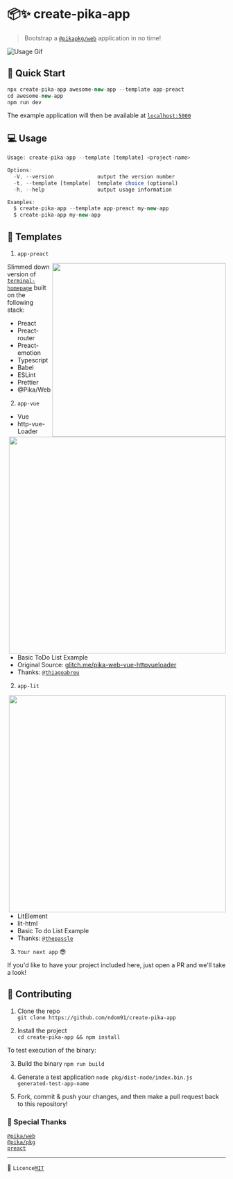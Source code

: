 # 📦✨ create-pika-app

> Bootstrap a [`@pikapkg/web`](https://github.com/pikapkg/web) application in no time!

![Usage Gif](cpa.gif)

## 🛫 Quick Start

```js
npx create-pika-app awesome-new-app --template app-preact
cd awesome-new-app
npm run dev
```

The example application will then be available at [`localhost:5000`](http://127.0.0.1:5000)

## 💻 Usage

```js
Usage: create-pika-app --template [template] <project-name>

Options:
  -V, --version              output the version number
  -t, --template [template]  template choice (optional)
  -h, --help                 output usage information

Examples:
  $ create-pika-app --template app-preact my-new-app
  $ create-pika-app my-new-app
```

## 🌲 Templates

1. `app-preact`

<img width="400px" src="https://github.com/ndom91/terminal-homepage/raw/develop/terminal.gif" align="right"></img>

Slimmed down version of [`terminal-homepage`](https://github.com/ndom91/terminal-homepage) built on the following stack:

- Preact
- Preact-router
- Preact-emotion
- Typescript
- Babel
- ESLint
- Prettier
- @Pika/Web

2. `app-vue`

<img width="500px" src="https://imgur.com/A2msrQA.png" align="right"></img>

- Vue
- http-vue-Loader
- Basic ToDo List Example
- Original Source: [glitch.me/pika-web-vue-httpvueloader](https://glitch.com/edit/#!/pika-web-vue-httpvueloader)
- Thanks: [`@thiagoabreu`](https://github.com/thiagoabreu)

2. `app-lit`

<img width="500px" src="https://i.imgur.com/f3oYQJS.png" align="right"></img>

- LitElement
- lit-html
- Basic To do List Example
- Thanks: [`@thepassle`](https://github.com/thepassle)


3. `Your next app` 😎

If you'd like to have your project included here, just open a PR and we'll take a look!

## 🚧 Contributing

1. Clone the repo  
   `git clone https://github.com/ndom91/create-pika-app`

2. Install the project  
   `cd create-pika-app && npm install`

To test execution of the binary:

3. Build the binary
   `npm run build`

4. Generate a test application
   `node pkg/dist-node/index.bin.js generated-test-app-name`

5. Fork, commit & push your changes, and then make a pull request back to this repository!

### 🙏 Special Thanks

[`@pika/web`](https://pika.dev)  
[`@pika/pkg`](https://pika.dev)  
[`preact`](https://preactjs.com)

---

📝 `Licence`[`MIT`](https://opensource.org/licenses/MIT)
